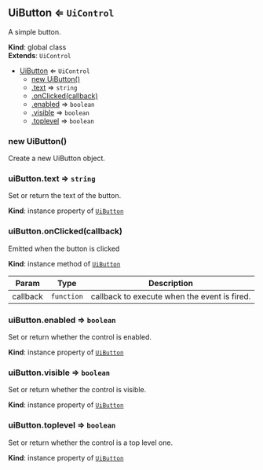 
<a id="uibutton"></a>
## UiButton ⇐ <code>UiControl</code>
A simple button.

**Kind**: global class  
**Extends**: <code>UiControl</code>  

* [UiButton](#UiButton) ⇐ <code>UiControl</code>
    * [new UiButton()](#new_UiButton_new)
    * [.text](#UiButton_text) ⇒ <code>string</code>
    * [.onClicked(callback)](#UiButton_onClicked)
    * [.enabled](#UiButton_enabled) ⇒ <code>boolean</code>
    * [.visible](#UiButton_visible) ⇒ <code>boolean</code>
    * [.toplevel](#UiButton_toplevel) ⇒ <code>boolean</code>


<a id="new_uibutton_new"></a>
### new UiButton()
Create a new UiButton object.


<a id="uibutton_text"></a>
### uiButton.text ⇒ <code>string</code>
Set or return the text of the button.

**Kind**: instance property of [<code>UiButton</code>](#UiButton)  

<a id="uibutton_onclicked"></a>
### uiButton.onClicked(callback)
Emitted when the button is clicked

**Kind**: instance method of [<code>UiButton</code>](#UiButton)  

| Param | Type | Description |
| --- | --- | --- |
| callback | <code>function</code> | callback to execute when the event is fired. |


<a id="uibutton_enabled"></a>
### uiButton.enabled ⇒ <code>boolean</code>
Set or return whether the control is enabled.

**Kind**: instance property of [<code>UiButton</code>](#UiButton)  

<a id="uibutton_visible"></a>
### uiButton.visible ⇒ <code>boolean</code>
Set or return whether the control is visible.

**Kind**: instance property of [<code>UiButton</code>](#UiButton)  

<a id="uibutton_toplevel"></a>
### uiButton.toplevel ⇒ <code>boolean</code>
Set or return whether the control is a top level one.

**Kind**: instance property of [<code>UiButton</code>](#UiButton)  

